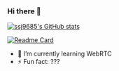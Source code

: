 ### Hi there 👋

[![ssj9685's GitHub stats](https://github-readme-stats.vercel.app/api?username=ssj9685)](https://github.com/ssj9685/github-readme-stats)

[![Readme Card](https://github-readme-stats.vercel.app/api/pin/?username=ssj9685&repo=dt-mic)](https://github.com/ssj9685/dt-mic)

- 🌱 I’m currently learning WebRTC
- ⚡ Fun fact: ???
